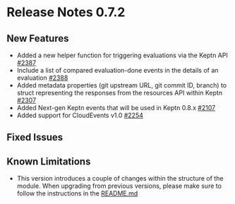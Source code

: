 # Release Notes 0.7.2

## New Features

- Added a new helper function for triggering evaluations via the Keptn API [#2387](https://github.com/keptn/keptn/issues/2387)
- Include a list of compared evaluation-done events in the details of an evaluation [#2388](https://github.com/keptn/keptn/issues/2388)
- Added metadata properties (git upstream URL, git commit ID, branch) to struct representing the responses from the resources API within Keptn [#2307](https://github.com/keptn/keptn/issues/2307)
- Added Next-gen Keptn events that will be used in Keptn 0.8.x [#2107](https://github.com/keptn/keptn/issues/2107)
- Added support for CloudEvents v1.0 [#2254](https://github.com/keptn/keptn/issues/2254)

## Fixed Issues

## Known Limitations

- This version introduces a couple of changes within the structure of the module. When upgrading from previous versions, please make sure to follow the instructions
in the [README.md](https://github.com/keptn/go-utils/tree/release-0.7.2#upgrade-to-0.7.2-from-previous-versions)
